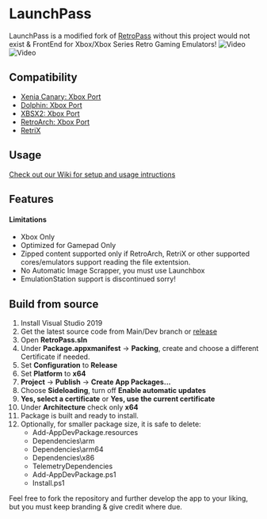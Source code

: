 # LaunchPass
LaunchPass is a modified fork of [RetroPass](https://github.com/retropassdev/RetroPass) without this project would not exist & FrontEnd for Xbox/Xbox Series Retro Gaming Emulators!
![Video](https://github.com/Misunderstood-Wookiee/LaunchPass/blob/d14ac0b559bae1aae99185a8be933d4af86664f2/Docs/LaunchPass.webp)
![Video](/Docs/collection.gif)

## Compatibility
- [Xenia Canary: Xbox Port](https://github.com/SirMangler/xenia)
- [Dolphin: Xbox Port](https://github.com/SirMangler/dolphin)
- [XBSX2: Xbox Port](https://github.com/TheRhysWyrill/XBSX2)
- [RetroArch: Xbox Port](https://www.retroarch.com/?page=platforms)
- [RetriX](https://github.com/Aftnet/RetriX)


## Usage
[Check out our Wiki for setup and usage intructions](https://github.com/Misunderstood-Wookiee/LaunchPass/wiki)

## Features

#### Limitations

 - Xbox Only
 - Optimized for Gamepad Only
 - Zipped content supported only if RetroArch, RetriX or other supported cores/emulators support reading the file extentsion.
 - No Automatic Image Scrapper, you must use Launchbox
 - EmulationStation support is discontinued sorry!
  

## Build from source

1. Install Visual Studio 2019
2. Get the latest source code from Main/Dev branch or [release](../../releases/)
3. Open **RetroPass.sln**
4. Under **Package.appxmanifest** -> **Packing**, create and choose a different Certificate if needed.
5. Set **Configuration** to **Release**
6. Set **Platform** to **x64**
7. **Project** -> **Publish** -> **Create App Packages...**
8. Choose **Sideloading**, turn off **Enable automatic updates**
9. **Yes, select a certificate** or **Yes, use the current certificate**
10. Under **Architecture** check only **x64**
11. Package is built and ready to install.
12. Optionally, for smaller package size, it is safe to delete:
	- Add-AppDevPackage.resources
	- Dependencies\arm
	- Dependencies\arm64
	- Dependencies\x86
	- TelemetryDependencies
	- Add-AppDevPackage.ps1
	- Install.ps1

Feel free to fork the repository and further develop the app to your liking, but you must keep branding & give credit where due.

